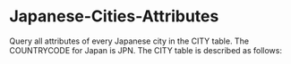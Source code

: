 # Japanese-Cities-Attributes
Query all attributes of every Japanese city in the CITY table. The COUNTRYCODE for Japan is JPN.  The CITY table is described as follows:
